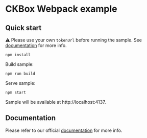 # CKBox Webpack example

## Quick start

:warning: Please use your own `tokenUrl` before running the sample. See [documentation](https://ckeditor.com/docs/ckbox/latest/guides/configuration/authentication.html) for more info.

```
npm install
```

Build sample:

```
npm run build
```

Serve sample:

```
npm start
```

Sample will be available at http://localhost:4137.

## Documentation

Please refer to our official [documentation](https://ckeditor.com/docs/ckbox/latest/guides/frameworks/other.html#ecmascript-export) for more info.
